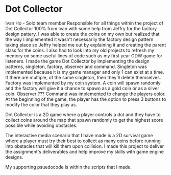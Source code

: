 # Dot Collector
 
Ivan Ho - Solo team member
Responsible for all things within the project of Dot Collector
100% from Ivan with some help from Jeffry for the factory design pattery. I was able to create the coins on my own but realized that the way I implemented it wasn't necessarily the factory design pattern taking place so Jeffry helped me out by explaining it and creating the parent class for the coins. I also had to look into my old projects to refresh my memory on some useful lines of code such as my first year GDW game for listeners.
I made the game Dot Collector by implementing the design patterns, singleton, factory, observer and command.
Singleton was implemented because it is my game manager and only 1 can exist at a time. If there are multiple, of the same singleton, then they'll delete themselves.
Factory was implemented by my coin system. A coin will spawn randomly and the factory will give it a chance to spawn as a gold coin or as a silver coin.
Observer ???
Command was implemented to change the players color. At the beginning of the game, the player has the option to press 3 buttons to modify the color that they play as.

Dot Collector is a 2D game where a player controls a dot and they have to collect coins around the map that spawn randomly to get the highest score possible while avoiding obstacles. 

The interactive media scenario that I have made is a 2D survival game where a player must try their best to collect as many coins before running into obstacles that will kill them upon collision. I made this project to deliver the assignment's deliverables and help improve my skills with game engine designs. 

My supporting psuedocode is within the scripts that I made.
